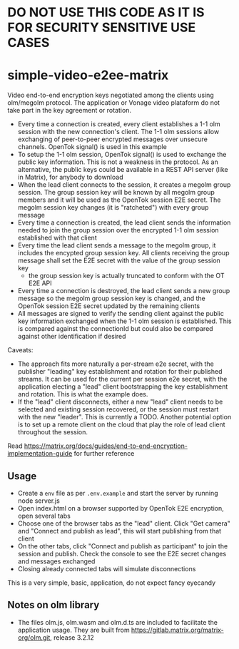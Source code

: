 # DO NOT USE THIS CODE AS IT IS FOR SECURITY SENSITIVE USE CASES

# simple-video-e2ee-matrix

Video end-to-end encryption keys negotiated among the clients using olm/megolm protocol. The application or Vonage video plataform do not take part in the key agreement or rotation.

- Every time a connection is created, every client establishes a 1-1 olm session with the new connection's client. The 1-1 olm sessions allow exchanging of peer-to-peer encrypted messages over unsecure channels. OpenTok signal() is used in this example
- To setup the 1-1 olm session, OpenTok signal() is used to exchange the public key information. This is not a weakness in the protocol. As an alternative, the public keys could be available in a REST API server (like in Matrix), for anybody to download
- When the lead client connects to the session, it creates a megolm group session. The group session key will be known by all megolm group members and it will be used as the OpenTok session E2E secret. The megolm session key changes (it is "ratcheted") with every group message
- Every time a connection is created, the lead client sends the information needed to join the group session over the encrypted 1-1 olm session established with that client
- Every time the lead client sends a message to the megolm group, it includes the encypted group session key. All clients receiving the group message shall set the E2E secret with the value of the group session key
  - the group session key is actually truncated to conform with the OT E2E API
- Every time a connection is destroyed, the lead client sends a new group message so the megolm group session key is changed, and the OpenTok session E2E secret updated by the remaining clients
- All messages are signed to verify the sending client against the public key information exchanged when the 1-1 olm session is established. This is compared against the connectionId but could also be compared against other identification if desired

Caveats:

- The approach fits more naturally a per-stream e2e secret, with the publisher "leading" key establishment and rotation for their published streams.
  It can be used for the current per session e2e secret, with the application electing a "lead" client bootstrapping the key establishment and rotation. This is what the example does.
- If the "lead" client disconnects, either a new "lead" client needs to be selected and existing session recovered, or the session must restart with the new "leader". This is currently a TODO. Another potential option is to set up a remote client on the cloud that play the role of lead client throughout the session.

Read https://matrix.org/docs/guides/end-to-end-encryption-implementation-guide for further reference

## Usage

- Create a `env` file as per `.env.example` and start the server by running node server.js
- Open index.html on a browser supported by OpenTok E2E encryption, open several tabs
- Choose one of the browser tabs as the "lead" client. Click "Get camera" and "Connect and publish as lead", this will start publishing from that client
- On the other tabs, click "Connect and publish as participant" to join the session and publish. Check the console to see the E2E secret changes and messages exchanged
- Closing already connected tabs will simulate disconnections

This is a very simple, basic, application, do not expect fancy eyecandy

## Notes on olm library

- The files olm.js, olm.wasm and olm.d.ts are included to facilitate the application usage. They are built from https://gitlab.matrix.org/matrix-org/olm.git, release 3.2.12
